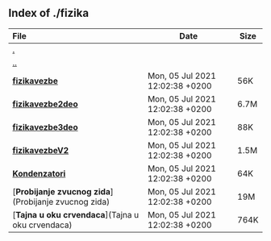 ## Index of ./fizika

File | Date | Size
:--- | --- | ---
[.](.) | |
[..](..) | |
[**fizikavezbe**](fizikavezbe) | Mon, 05 Jul 2021 12:02:38 +0200 | 56K
[**fizikavezbe2deo**](fizikavezbe2deo) | Mon, 05 Jul 2021 12:02:38 +0200 | 6.7M
[**fizikavezbe3deo**](fizikavezbe3deo) | Mon, 05 Jul 2021 12:02:38 +0200 | 88K
[**fizikavezbeV2**](fizikavezbeV2) | Mon, 05 Jul 2021 12:02:38 +0200 | 1.5M
[**Kondenzatori**](Kondenzatori) | Mon, 05 Jul 2021 12:02:38 +0200 | 64K
[**Probijanje zvucnog zida**](Probijanje zvucnog zida) | Mon, 05 Jul 2021 12:02:38 +0200 | 19M
[**Tajna u oku crvendaca**](Tajna u oku crvendaca) | Mon, 05 Jul 2021 12:02:38 +0200 | 764K
